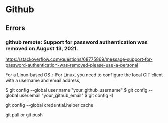 # Github

## Errors

### github remote: Support for password authentication was removed on August 13, 2021.

https://stackoverflow.com/questions/68775869/message-support-for-password-authentication-was-removed-please-use-a-personal

For a Linux-based OS ⤴
For Linux, you need to configure the local GIT client with a username and email address,

$ git config --global user.name "your_github_username"
$ git config --global user.email "your_github_email"
$ git config -l


git config --global credential.helper cache

git pull or git push

